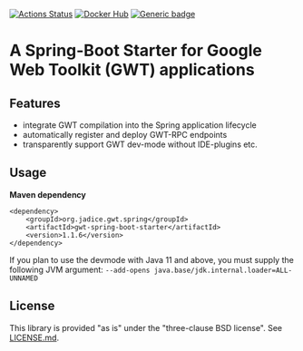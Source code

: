 [![Actions Status](https://github.com/levigo/gwt-spring-boot-starter/workflows/Continuous%20Delivery/badge.svg)](https://github.com/levigo/gwt-spring-boot-starter/actions)
[![Docker Hub](https://img.shields.io/badge/MADE%20with-JAVA-RED.svg)](#JAVA)
[![Generic badge](https://img.shields.io/badge/current%20version-1.1.6-1abc9c.svg)](https://github.com/levigo/gwt-spring-boot-starter/tree/v1.1.6)

# A Spring-Boot Starter for Google Web Toolkit (GWT) applications

## Features
- integrate GWT compilation into the Spring application lifecycle 
- automatically register and deploy GWT-RPC endpoints
- transparently support GWT dev-mode without IDE-plugins etc.

## Usage
__Maven dependency__

    <dependency>
        <groupId>org.jadice.gwt.spring</groupId>
        <artifactId>gwt-spring-boot-starter</artifactId>
        <version>1.1.6</version>
    </dependency>

If you plan to use the devmode with Java 11 and above, you must supply the following JVM argument:
`--add-opens java.base/jdk.internal.loader=ALL-UNNAMED`

## License
This library is provided "as is" under the "three-clause BSD license". See [LICENSE.md](./LICENSE.md).
